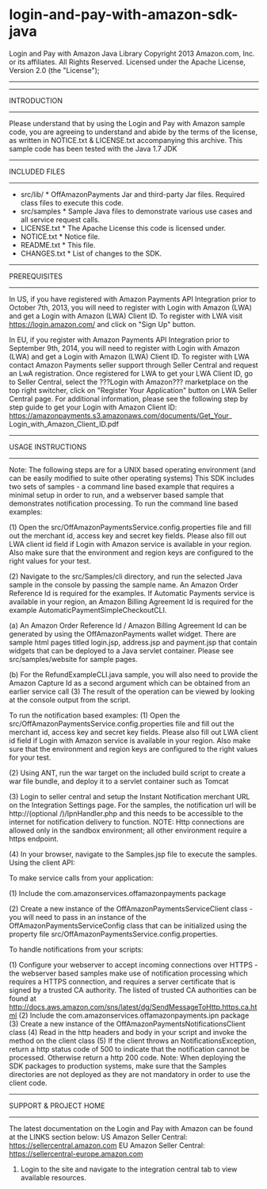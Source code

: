 login-and-pay-with-amazon-sdk-java
==================================

Login and Pay with Amazon Java Library
Copyright 2013 Amazon.com, Inc. or its affiliates. All Rights Reserved.
Licensed under the Apache License, Version 2.0 (the "License");
******************************************************************************

******************************************************************************
INTRODUCTION
******************************************************************************
Please understand that by using the Login and Pay with Amazon sample code,
you are agreeing to understand and abide by the terms of the license,
as written in NOTICE.txt & LICENSE.txt accompanying this archive.
This sample code has been tested with the Java 1.7 JDK

******************************************************************************
INCLUDED FILES
******************************************************************************
* src/lib/ * OffAmazonPayments Jar and third-party Jar files.
Required class files to execute this code.
* src/samples * Sample Java files to demonstrate various use cases and all
service request calls.
* LICENSE.txt * The Apache License this code is licensed under.
* NOTICE.txt * Notice file.
* README.txt * This file.
* CHANGES.txt * List of changes to the SDK.

******************************************************************************
PREREQUISITES
******************************************************************************

In US, if you have registered with Amazon Payments API Integration prior to
October 7th, 2013, you will need to register with Login with Amazon (LWA) and
get a Login with Amazon (LWA) Client ID. To register with LWA visit
https://login.amazon.com/ and click on "Sign Up" button.

In EU, if you register with Amazon Payments API Integration prior to
September 9th, 2014, you will need to register with Login with Amazon (LWA) and
get a Login with Amazon (LWA) Client ID. To register with LWA contact Amazon
Payments seller support through Seller Central and request an LwA registration.
Once registered for LWA to get your LWA Client ID, go to Seller Central, select
the ???Login with Amazon??? marketplace on the top right switcher, click on
"Register Your Application" button on LWA Seller Central page. For additional
information, please see the following step by step guide to get your Login with
Amazon Client ID: https://amazonpayments.s3.amazonaws.com/documents/Get_Your_
Login_with_Amazon_Client_ID.pdf

******************************************************************************
USAGE INSTRUCTIONS
******************************************************************************
Note: The following steps are for a UNIX based operating environment (and can
be easily modified to suite other operating systems)
This SDK includes two sets of samples - a command line based example that
requires a minimal setup in order to run, and a webserver based sample that
demonstrates notification processing.
To run the command line based examples:

(1) Open the src/OffAmazonPaymentsService.config.properties file and fill out
the merchant id, access key and secret key fields. Please also fill out
LWA client id field if Login with Amazon service is available in your
region. Also make sure that the environment and region keys are configured
to the right values for your test.

(2) Navigate to the src/Samples/cli directory, and run the selected Java sample
in the console by passing the sample name. An Amazon Order Reference Id
is required for the examples. If Automatic Payments service is available
in your region, an Amazon Billing Agreement Id is required for the example
AutomaticPaymentSimpleCheckoutCLI.

(a) An Amazon Order Reference Id / Amazon Billing Agreement Id can be
generated by using the OffAmazonPayments wallet widget. There are sample
html pages titled login.jsp, address.jsp and payment.jsp that contain
widgets that can be deployed to a Java servlet container. Please see
src/samples/website for sample pages.

(b) For the RefundExampleCLI.java sample, you will also need to provide
the Amazon Capture Id as a second argument which can be obtained
from an earlier service call
(3) The result of the operation can be viewed by looking at the console output
from the script.

To run the notification based examples:
(1) Open the src/OffAmazonPaymentsService.config.properties file and fill out
the merchant id, access key and secret key fields. Please also fill out
LWA client id field if Login with Amazon service is available in your
region. Also make sure that the environment and region keys are configured
to the right values for your test.

(2) Using ANT, run the war target on the included build script to create a war
file bundle, and deploy it to a servlet container such as Tomcat

(3) Login to seller central and setup the Instant Notification merchant URL on
the Integration Settings page. For the samples, the notification url will
be http://<YOURHOSTNAME>(optional /<DIRECTORY>)/IpnHandler.php and this needs
to be accessible to the internet for notification delivery to function.
NOTE: Http connections are allowed only in the sandbox environment; all other
environment require a https endpoint.

(4) In your browser, navigate to the Samples.jsp file to execute the samples.
Using the client API:

To make service calls from your application:

(1) Include the com.amazonservices.offamazonpayments package

(2) Create a new instance of the OffAmazonPaymentsServiceClient class - you will
need to pass in an instance of the OffAmazonPaymentsServiceConfig class that
can be initialized using the property file
src/OffAmazonPaymentsService.config.properties.

To handle notifications from your scripts:

(1) Configure your webserver to accept incoming connections over HTTPS - the
webserver based samples make use of notification processing which requires
a HTTPS connection, and requires a server certificate that is signed by a
trusted CA authority. The listed of trusted CA authorities can be found at
http://docs.aws.amazon.com/sns/latest/dg/SendMessageToHttp.https.ca.html
(2) Include the com.amazonservices.offamazonpayments.ipn package
(3) Create a new instance of the OffAmazonPaymentsNotificationsClient class
(4) Read in the http headers and body in your script and invoke the method on
the client class
(5) If the client throws an NotificationsException, return a http status code
of 500 to indicate that the notification cannot be processed. Otherwise
return a http 200 code.
Note: When deploying the SDK packages to production systems, make sure that the
Samples directories are not deployed as they are not mandatory in order to use
the client code.

******************************************************************************
SUPPORT & PROJECT HOME
******************************************************************************
The latest documentation on the Login and Pay with Amazon can be found at the LINKS
section below:
US Amazon Seller Central: https://sellercentral.amazon.com
EU Amazon Seller Central: https://sellercentral-europe.amazon.com
1. Login to the site and navigate to the integration central tab to view
available resources.